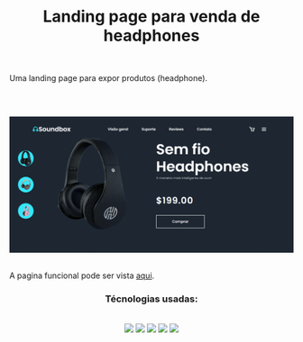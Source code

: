 <h1 align='center'> Landing page para venda de headphones</h1><br>

<p>Uma landing page para expor produtos (headphone).</p><br>

##
<a href='https://landing-page-para-venda-de-headphones.vercel.app/'><img src='./img/projeto.png'></a>

##

<p> A pagina funcional pode ser vista <a href='https://landing-page-para-venda-de-headphones.vercel.app/'>aqui</a>.</p>

<h3 align='center'>Técnologias usadas:</h3><br>

<div align='center' style='diplay: inline-block'>
  <img aling='center' widht='50' height='50' src="https://cdn.jsdelivr.net/gh/devicons/devicon/icons/html5/html5-original.svg"/>
  <img aling='center' widht='50' height='50' src="https://cdn.jsdelivr.net/gh/devicons/devicon/icons/css3/css3-original.svg"/>
  <img aling='center' widht='50' height='50' src="https://cdn.jsdelivr.net/gh/devicons/devicon/icons/sass/sass-original.svg"/>
  <img aling='center' widht='50' height='50' src="https://cdn.jsdelivr.net/gh/devicons/devicon/icons/javascript/javascript-original.svg"/>
  <img aling='center' widht='50' height='50' src="https://cdn.jsdelivr.net/gh/devicons/devicon/icons/jquery/jquery-plain-wordmark.svg" /> 
</div><br>
